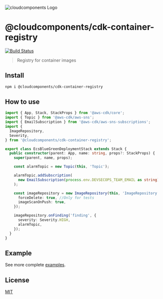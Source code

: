 ![cloudcomponents Logo](/logo.png?raw=true)

# @cloudcomponents/cdk-container-registry

[![Build Status](https://travis-ci.org/cloudcomponents/cdk-constructs.svg?branch=master)](https://travis-ci.org/cloudcomponents/cdk-constructs)

> Registry for container images

## Install

```bash
npm i @cloudcomponents/cdk-container-registry
```

## How to use

```typescript
import { App, Stack, StackProps } from '@aws-cdk/core';
import { Topic } from '@aws-cdk/aws-sns';
import { EmailSubscription } from '@aws-cdk/aws-sns-subscriptions';
import {
  ImageRepository,
  Severity,
} from '@cloudcomponents/cdk-container-registry';

export class EcsBlueGreenDeploymentStack extends Stack {
  public constructor(parent: App, name: string, props?: StackProps) {
    super(parent, name, props);

    const alarmTopic = new Topic(this, 'Topic');

    alarmTopic.addSubscription(
      new EmailSubscription(process.env.DEVSECOPS_TEAM_EMAIL as string),
    );

    const imageRepository = new ImageRepository(this, 'ImageRepository', {
      forceDelete: true, //Only for tests
      imageScanOnPush: true,
    });

    imageRepository.onFinding('finding', {
      severity: Severity.HIGH,
      alarmTopic,
    });
  }
}
```

## Example

See more complete [examples](../../examples).

## License

[MIT](./LICENSE)
